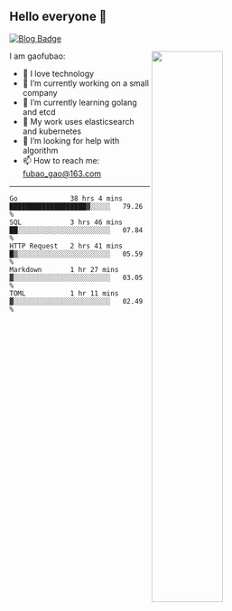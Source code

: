 ## Hello everyone 👋

[![Blog Badge](https://img.shields.io/badge/blog-60k+%20pageview-brightgreen)](https://www.jianshu.com/u/d777ec56a358)

<img align="right" width="50%" src="https://github-readme-stats.vercel.app/api?username=gaofubao&theme=onedark">

I am gaofubao:

- 🔭 I love technology
- 🌱 I’m currently working on a small company
- 👯 I’m currently learning golang and etcd
- 💬 My work uses elasticsearch and kubernetes
- 🤔 I’m looking for help with algorithm
- 📫 How to reach me: fubao_gao@163.com

---


<!--START_SECTION:waka-->
```text
Go             38 hrs 4 mins   ███████████████████▓░░░░░   79.26 % 
SQL            3 hrs 46 mins   ██░░░░░░░░░░░░░░░░░░░░░░░   07.84 % 
HTTP Request   2 hrs 41 mins   █▒░░░░░░░░░░░░░░░░░░░░░░░   05.59 % 
Markdown       1 hr 27 mins    ▓░░░░░░░░░░░░░░░░░░░░░░░░   03.05 % 
TOML           1 hr 11 mins    ▓░░░░░░░░░░░░░░░░░░░░░░░░   02.49 % 
```
<!--END_SECTION:waka-->
